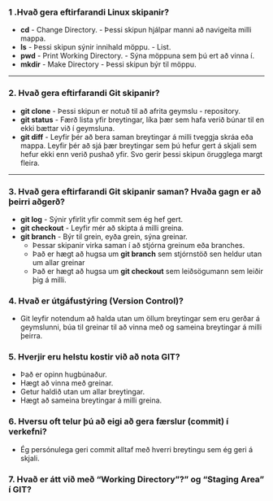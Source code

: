 ### 1 .Hvað gera eftirfarandi Linux skipanir?
* **cd** - Change Directory. - Þessi skipun hjálpar manni að navigeita milli mappa.
* **ls** - Þessi skipun sýnir innihald möppu. - List.
* **pwd** - Print Working Directory. - Sýna möppuna sem þú ert að vinna í.
* **mkdir** - Make Directory - Þessi skipun býr til möppu.

***

### 2. Hvað gera eftirfarandi Git skipanir?
* **git clone**  - Þessi skipun er notuð til að afrita geymslu - repository.
* **git status** - Færð lista yfir breytingar, líka þær sem hafa verið búnar til en
             ekki bættar við í geymsluna.
* **git diff**   - Leyfir þér að bera saman breytingar á milli tveggja skráa eða mappa.
               Leyfir þér að sjá þær breytingar sem þú hefur gert á skjali sem hefur
               ekki enn verið pushað yfir. Svo gerir þessi skipun örugglega margt fleira.     

***

### 3. Hvað gera eftirfarandi Git skipanir saman? Hvaða gagn er að þeirri aðgerð?
* **git log** - Sýnir yfirlit yfir commit sem ég hef gert.
* **git checkout** - Leyfir mér að skipta á milli greina.
* **git branch** - Býr til grein, eyða grein, sýna greinar.
    - Þessar skipanir virka saman í að stjórna greinum eða branches.
    - Það er hægt að hugsa um **git branch** sem stjórnstöð sen heldur utan um allar greinar
    - Það er hægt að hugsa um **git checkout** sem leiðsögumann sem leiðir þig á milli.


### 4. Hvað er útgáfustýring (Version Control)?
* Git leyfir notendum að halda utan um öllum breytingar sem eru gerðar á geymslunni, 
  búa til greinar til að vinna með og sameina breytingar á milli þeirra.

### 5. Hverjir eru helstu kostir við að nota GIT?
* Það er opinn hugbúnaður.
* Hægt að vinna með greinar.
* Getur haldið utan um allar breytingar.
* Hægt að sameina breytingar á milli greina.

### 6. Hversu oft telur þú að eigi að gera færslur (commit) í verkefni?
* Ég persónulega geri commit alltaf með hverri breytingu sem ég geri á skjali.

### 7. Hvað er átt við með “Working Directory”?” og “Staging Area” í GIT?
